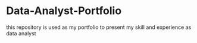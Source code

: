 # Data-Analyst-Portfolio
this repository is used as my portfolio to present my skill and experience as data analyst
